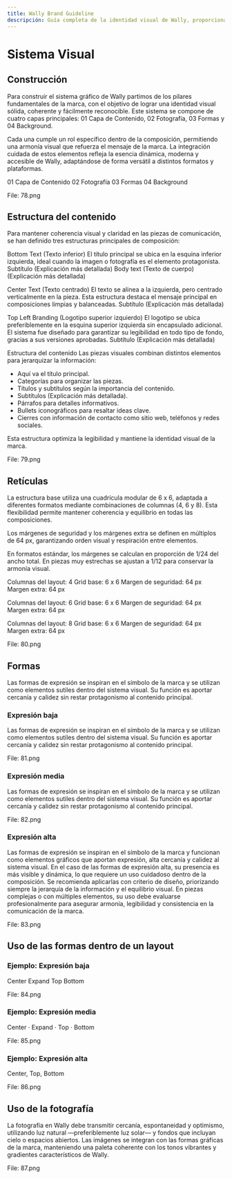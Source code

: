 ```yaml
---
title: Wally Brand Guideline
descripción: Guía completa de la identidad visual de Wally, proporcionando una descripción general y completa de la marca. Incluye una carpeta de Google Drive con archivos editables y un sistema de marca en Figma para facilitar el acceso y uso.
---
```


# Sistema Visual

## Construcción

Para construir el sistema gráfico de Wally partimos de los pilares fundamentales de la marca, con el objetivo de lograr una identidad visual sólida, coherente y fácilmente reconocible. Este sistema se compone de cuatro capas principales: 01 Capa de Contenido, 02 Fotografía, 03 Formas y 04 Background.

Cada una cumple un rol específico dentro de la composición, permitiendo una armonía visual que refuerza el mensaje de la marca. La integración cuidada de estos elementos refleja la esencia dinámica, moderna y accesible de Wally, adaptándose de forma versátil a distintos formatos y plataformas.

01 Capa de Contenido
02 Fotografía
03 Formas
04 Background

File: 78.png

## Estructura del contenido

Para mantener coherencia visual y claridad en las piezas de comunicación, se han definido tres estructuras principales de composición:

Bottom Text (Texto inferior)
El título principal se ubica en la esquina inferior izquierda, ideal cuando la imagen o fotografía es el elemento protagonista.
Subtítulo (Explicación más detallada)
Body text (Texto de cuerpo) (Explicación más detallada)

Center Text (Texto centrado)
El texto se alinea a la izquierda, pero centrado verticalmente en la pieza. Esta estructura destaca el mensaje principal en composiciones limpias y balanceadas.
Subtítulo (Explicación más detallada)

Top Left Branding (Logotipo superior izquierdo)
El logotipo se ubica preferiblemente en la esquina superior izquierda sin encapsulado adicional. El sistema fue diseñado para garantizar su legibilidad en todo tipo de fondo, gracias a sus versiones aprobadas.
Subtítulo (Explicación más detallada)

Estructura del contenido
Las piezas visuales combinan distintos elementos para jerarquizar la información:
- Aquí va el título principal.
- Categorías para organizar las piezas.
- Títulos y subtítulos según la importancia del contenido.
- Subtítulos (Explicación más detallada).
- Párrafos para detalles informativos.
- Bullets iconográficos para resaltar ideas clave.
- Cierres con información de contacto como sitio web, teléfonos y redes sociales.

Esta estructura optimiza la legibilidad y mantiene la identidad visual de la marca.

File: 79.png

## Retículas

La estructura base utiliza una cuadrícula modular de 6 x 6, adaptada a diferentes formatos mediante combinaciones de columnas (4, 6 y 8). Esta flexibilidad permite mantener coherencia y equilibrio en todas las composiciones.

Los márgenes de seguridad y los márgenes extra se definen en múltiplos de 64 px, garantizando orden visual y respiración entre elementos.

En formatos estándar, los márgenes se calculan en proporción de 1/24 del ancho total. En piezas muy estrechas se ajustan a 1/12 para conservar la armonía visual.

Columnas del layout: 4
Grid base: 6 x 6
Margen de seguridad: 64 px
Margen extra: 64 px

Columnas del layout: 6
Grid base: 6 x 6
Margen de seguridad: 64 px
Margen extra: 64 px

Columnas del layout: 8
Grid base: 6 x 6
Margen de seguridad: 64 px
Margen extra: 64 px

File: 80.png

## Formas

Las formas de expresión se inspiran en el símbolo de la marca y se utilizan como elementos sutiles dentro del sistema visual. Su función es aportar cercanía y calidez sin restar protagonismo al contenido principal.

### Expresión baja

Las formas de expresión se inspiran en el símbolo de la marca y se utilizan como elementos sutiles dentro del sistema visual. Su función es aportar cercanía y calidez sin restar protagonismo al contenido principal.

File: 81.png

### Expresión media

Las formas de expresión se inspiran en el símbolo de la marca y se utilizan como elementos sutiles dentro del sistema visual. Su función es aportar cercanía y calidez sin restar protagonismo al contenido principal.

File: 82.png

### Expresión alta

Las formas de expresión se inspiran en el símbolo de la marca y funcionan como elementos gráficos que aportan expresión, alta cercanía y calidez al sistema visual. En el caso de las formas de expresión alta, su presencia es más visible y dinámica, lo que requiere un uso cuidadoso dentro de la composición.
Se recomienda aplicarlas con criterio de diseño, priorizando siempre la jerarquía de la información y el equilibrio visual. En piezas complejas o con múltiples elementos, su uso debe evaluarse profesionalmente para asegurar armonía, legibilidad y consistencia en la comunicación de la marca.

File: 83.png

## Uso de las formas dentro de un layout

### Ejemplo: Expresión baja

Center Expand Top Bottom

File: 84.png

### Ejemplo: Expresión media

Center · Expand · Top · Bottom

File: 85.png

### Ejemplo: Expresión alta

Center, Top, Bottom

File: 86.png

## Uso de la fotografía

La fotografía en Wally debe transmitir cercanía, espontaneidad y optimismo, utilizando luz natural —preferiblemente luz solar— y fondos que incluyan cielo o espacios abiertos. Las imágenes se integran con las formas gráficas de la marca, manteniendo una paleta coherente con los tonos vibrantes y gradientes característicos de Wally.

File: 87.png
